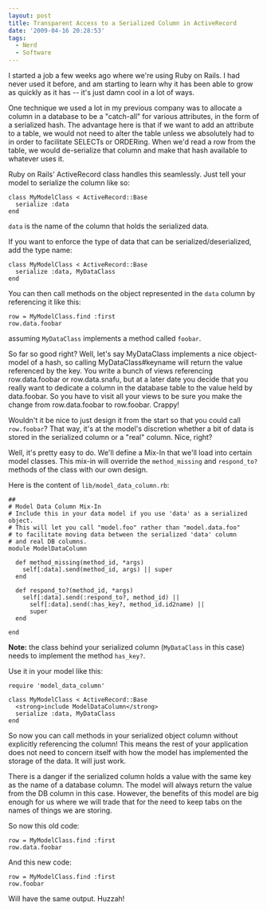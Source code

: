 ```yaml
---
layout: post
title: Transparent Access to a Serialized Column in ActiveRecord
date: '2009-04-16 20:28:53'
tags:
  - Nerd
  - Software
---
```


I started a job a few weeks ago where we're using Ruby on Rails. I had never used it before, and am starting to learn why it has been able to grow as quickly as it has -- it's just damn cool in a lot of ways.

One technique we used a lot in my previous company was to allocate a column in a database to be a "catch-all" for various attributes, in the form of a serialized hash. The advantage here is that if we want to add an attribute to a table, we would not need to alter the table unless we absolutely had to in order to facilitate SELECTs or ORDERing. When we'd read a row from the table, we would de-serialize that column and make that hash available to whatever uses it.

Ruby on Rails' ActiveRecord class handles this seamlessly. Just tell your model to serialize the column like so:

```
class MyModelClass < ActiveRecord::Base
  serialize :data
end
```

`data` is the name of the column that holds the serialized data.

If you want to enforce the type of data that can be serialized/deserialized, add the type name:

```
class MyModelClass < ActiveRecord::Base
  serialize :data, MyDataClass
end
```

You can then call methods on the object represented in the `data` column by referencing it like this:

```
row = MyModelClass.find :first
row.data.foobar
```

assuming `MyDataClass` implements a method called `foobar`.

So far so good right? Well, let's say MyDataClass implements a nice object-model of a hash, so calling MyDataClass#keyname will return the value referenced by the key. You write a bunch of views referencing row.data.foobar or row.data.snafu, but at a later date you decide that you really want to dedicate a column in the database table to the value held by data.foobar. So you have to visit all your views to be sure you make the change from row.data.foobar to row.foobar. Crappy!

Wouldn't it be nice to just design it from the start so that you could call `row.foobar`? That way, it's at the model's discretion whether a bit of data is stored in the serialized column or a "real" column. Nice, right?

Well, it's pretty easy to do. We'll define a Mix-In that we'll load into certain model classes. This mix-in will override the `method_missing` and `respond_to?` methods of the class with our own design.

Here is the content of `lib/model_data_column.rb`:

```
##
# Model Data Column Mix-In
# Include this in your data model if you use 'data' as a serialized object.
# This will let you call "model.foo" rather than "model.data.foo"
# to facilitate moving data between the serialized 'data' column
# and real DB columns.
module ModelDataColumn

  def method_missing(method_id, *args)
    self[:data].send(method_id, args) || super
  end

  def respond_to?(method_id, *args)
    self[:data].send(:respond_to?, method_id) ||
      self[:data].send(:has_key?, method_id.id2name) ||
      super
  end

end
```

**Note:** the class behind your serialized column (`MyDataClass` in this case) needs to implement the method `has_key?`.

Use it in your model like this:

```
require 'model_data_column'

class MyModelClass < ActiveRecord::Base
  <strong>include ModelDataColumn</strong>
  serialize :data, MyDataClass
end
```

So now you can call methods in your serialized object column without explicitly referencing the column! This means the rest of your application does not need to concern itself with how the model has implemented the storage of the data. It will just work.

There is a danger if the serialized column holds a value with the same key as the name of a database column. The model will always return the value from the DB column in this case. However, the benefits of this model are big enough for us where we will trade that for the need to keep tabs on the names of things we are storing.

So now this old code:

```
row = MyModelClass.find :first
row.data.foobar
```

And this new code:

```
row = MyModelClass.find :first
row.foobar
```

Will have the same output. Huzzah!
